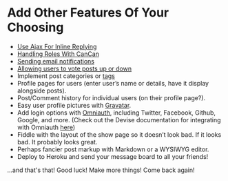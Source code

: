 # Add Other Features Of Your Choosing

- [Use Ajax For Inline Replying](inline_replying_with_ajax)
- [Handling Roles With CanCan](install_cancan)
- [Sending email notifications](sending_email_notifications)
- [Allowing users to vote posts up or down](voting)
- Implement post categories or [tags](http://railscasts.com/episodes/382-tagging?view=asciicast)
- Profile pages for users (enter user’s name or details, have it display alongside posts).
- Post/Comment history for individual users (on their profile page?).
- Easy user profile pictures with [Gravatar](https://gravatar.com/).
- Add login options with [Omniauth](https://github.com/intridea/omniauth), including Twitter, Facebook, Github, Google, and more. (Check out the Devise documentation for integrating with Omniauth [here](https://github.com/plataformatec/devise/wiki/OmniAuth:-Overview))
- Fiddle with the layout of the show page so it doesn’t look bad. If it looks bad. It probably looks great.
- Perhaps fancier post markup with Markdown or a WYSIWYG editor.
- Deploy to Heroku and send your message board to all your friends!

...and that's that! Good luck! Make more things! Come back again!

